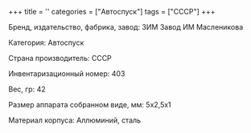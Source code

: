 +++
title = ''
categories = ["Автоспуск"]
tags = ["СССР"]
+++

Бренд, издательство, фабрика, завод: ЗИМ Завод ИМ Масленикова

Категория: Автоспуск

Страна производитель: СССР

Инвентаризационный номер: 403

Вес, гр: 42

Размер аппарата  собранном виде, мм: 5х2,5х1

Материал корпуса: Аллюминий, сталь

